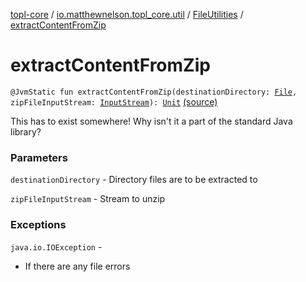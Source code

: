 [topl-core](../../index.md) / [io.matthewnelson.topl_core.util](../index.md) / [FileUtilities](index.md) / [extractContentFromZip](./extract-content-from-zip.md)

# extractContentFromZip

`@JvmStatic fun extractContentFromZip(destinationDirectory: `[`File`](https://docs.oracle.com/javase/6/docs/api/java/io/File.html)`, zipFileInputStream: `[`InputStream`](https://docs.oracle.com/javase/6/docs/api/java/io/InputStream.html)`): `[`Unit`](https://kotlinlang.org/api/latest/jvm/stdlib/kotlin/-unit/index.html) [(source)](https://github.com/05nelsonm/TorOnionProxyLibrary-Android/blob/master/topl-core/src/main/java/io/matthewnelson/topl_core/util/FileUtilities.kt#L260)

This has to exist somewhere! Why isn't it a part of the standard Java library?

### Parameters

`destinationDirectory` - Directory files are to be extracted to

`zipFileInputStream` - Stream to unzip

### Exceptions

`java.io.IOException` -
* If there are any file errors
